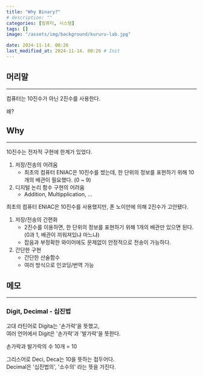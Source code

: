 ```yaml
---
title: "Why Binary?"
# description: ""
categories: [컴퓨터, 시스템]
tags: []
image: "/assets/img/background/kururu-lab.jpg"

date: 2024-11-14. 00:26
last_modified_at: 2024-11-14. 00:26 # Init
---
```


## 머리말

---

컴퓨터는 10진수가 아닌 2진수를 사용한다.  

왜?  

## Why

---

10진수는 전자적 구현에 한계가 있었다.  

1. 저장/전송의 어려움
   - 최초의 컴퓨터 ENIAC은 10진수를 썼는데, 한 단위의 정보를 표현하기 위해 10개의 배관이 필요했다. (0 ~ 9)
2. 디지털 논리 함수 구현의 어려움
   - Addition, Multipplication, ...

최초의 컴퓨터 ENIAC은 10진수를 사용했지만, 폰 노이만에 의해 2진수가 고안됐다.  

1. 저장/전송의 간편화
   - 2진수를 이용하면, 한 단위의 정보를 표현하기 위해 1개의 배관만 있으면 된다. (0과 1, 배관이 끼워져있냐 마느냐)
   - 잡음과 부정확한 와이어에도 문제없이 안정적으로 전송이 가능하다.
2. 간단한 구현
   - 간단한 산술함수
   - 여러 방식으로 인코딩/번역 가능

## 메모

---

### Digit, Decimal - 십진법

고대 라틴어로 Digita는 '손가락'을 뜻했고,  
여러 언어에서 Digit은 '손가락'과 '발가락'을 뜻한다.  

손가락과 발가락의 수 10개 = 10  

그리스어로 Deci, Deca는 10을 뜻하는 접두어다.  
Decimal은 '십진법의', '소수의' 라는 뜻을 가진다.  
